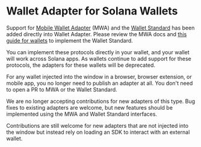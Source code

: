 # Wallet Adapter for Solana Wallets

Support for [Mobile Wallet Adapter](https://github.com/solana-mobile/mobile-wallet-adapter) (MWA) and the [Wallet Standard](https://github.com/wallet-standard/wallet-standard) has been added directly into Wallet Adapter.  Please review the MWA docs and [this guide for wallets](https://github.com/solana-labs/wallet-standard/blob/master/WALLET.md) to implement the Wallet Standard.

You can implement these protocols directly in your wallet, and your wallet will work across Solana apps. As wallets continue to add support for these protocols, the adapters for these wallets will be deprecated.

For any wallet injected into the window in a browser, browser extension, or mobile app, you no longer need to publish an adapter at all. You don't need to open a PR to MWA or the Wallet Standard.

We are no longer accepting contributions for new adapters of this type. Bug fixes to existing adapters are welcome, but new features should be implemented using the MWA and Wallet Standard interfaces.

Contributions are still welcome for new adapters that are not injected into the window but instead rely on loading an SDK to interact with an external wallet.


